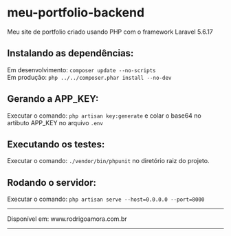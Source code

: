 # meu-portfolio-backend
Meu site de portfolio criado usando PHP com o framework Laravel 5.6.17 <br>

Instalando as dependências:
-------------------------
Em desenvolvimento: `composer update --no-scripts` <br>
Em produção: `php ../../composer.phar install --no-dev`

Gerando a APP_KEY:
------------------
Executar o comando: `php artisan key:generate` e colar o base64 no artibuto  APP_KEY no arquivo `.env`

Executando os testes:
---------------------
Executar o comando: `./vendor/bin/phpunit` no diretório raiz do projeto.

Rodando o servidor:
-------------------
Executar o comando: `php artisan serve --host=0.0.0.0 --port=8000`

<hr>
Disponível em: www.rodrigoamora.com.br
<hr>
